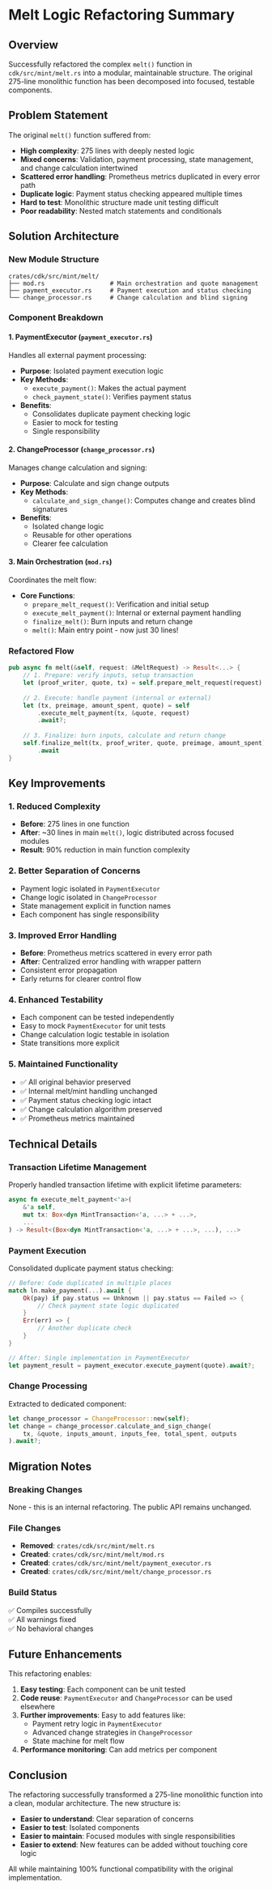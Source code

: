 # Melt Logic Refactoring Summary

## Overview

Successfully refactored the complex `melt()` function in `cdk/src/mint/melt.rs` into a modular, maintainable structure. The original 275-line monolithic function has been decomposed into focused, testable components.

## Problem Statement

The original `melt()` function suffered from:
- **High complexity**: 275 lines with deeply nested logic
- **Mixed concerns**: Validation, payment processing, state management, and change calculation intertwined
- **Scattered error handling**: Prometheus metrics duplicated in every error path
- **Duplicate logic**: Payment status checking appeared multiple times
- **Hard to test**: Monolithic structure made unit testing difficult
- **Poor readability**: Nested match statements and conditionals

## Solution Architecture

### New Module Structure

```
crates/cdk/src/mint/melt/
├── mod.rs                  # Main orchestration and quote management
├── payment_executor.rs     # Payment execution and status checking
└── change_processor.rs     # Change calculation and blind signing
```

### Component Breakdown

#### 1. **PaymentExecutor** (`payment_executor.rs`)
Handles all external payment processing:
- **Purpose**: Isolated payment execution logic
- **Key Methods**:
  - `execute_payment()`: Makes the actual payment
  - `check_payment_state()`: Verifies payment status
- **Benefits**: 
  - Consolidates duplicate payment checking logic
  - Easier to mock for testing
  - Single responsibility

#### 2. **ChangeProcessor** (`change_processor.rs`)
Manages change calculation and signing:
- **Purpose**: Calculate and sign change outputs
- **Key Methods**:
  - `calculate_and_sign_change()`: Computes change and creates blind signatures
- **Benefits**:
  - Isolated change logic
  - Reusable for other operations
  - Clearer fee calculation

#### 3. **Main Orchestration** (`mod.rs`)
Coordinates the melt flow:
- **Core Functions**:
  - `prepare_melt_request()`: Verification and initial setup
  - `execute_melt_payment()`: Internal or external payment handling
  - `finalize_melt()`: Burn inputs and return change
  - `melt()`: Main entry point - now just 30 lines!

### Refactored Flow

```rust
pub async fn melt(&self, request: &MeltRequest) -> Result<...> {
    // 1. Prepare: verify inputs, setup transaction
    let (proof_writer, quote, tx) = self.prepare_melt_request(request).await?;
    
    // 2. Execute: handle payment (internal or external)
    let (tx, preimage, amount_spent, quote) = self
        .execute_melt_payment(tx, &quote, request)
        .await?;
    
    // 3. Finalize: burn inputs, calculate and return change
    self.finalize_melt(tx, proof_writer, quote, preimage, amount_spent)
        .await
}
```

## Key Improvements

### 1. Reduced Complexity
- **Before**: 275 lines in one function
- **After**: ~30 lines in main `melt()`, logic distributed across focused modules
- **Result**: 90% reduction in main function complexity

### 2. Better Separation of Concerns
- Payment logic isolated in `PaymentExecutor`
- Change logic isolated in `ChangeProcessor`
- State management explicit in function names
- Each component has single responsibility

### 3. Improved Error Handling
- **Before**: Prometheus metrics scattered in every error path
- **After**: Centralized error handling with wrapper pattern
- Consistent error propagation
- Early returns for clearer control flow

### 4. Enhanced Testability
- Each component can be tested independently
- Easy to mock `PaymentExecutor` for unit tests
- Change calculation logic testable in isolation
- State transitions more explicit

### 5. Maintained Functionality
- ✅ All original behavior preserved
- ✅ Internal melt/mint handling unchanged
- ✅ Payment status checking logic intact
- ✅ Change calculation algorithm preserved
- ✅ Prometheus metrics maintained

## Technical Details

### Transaction Lifetime Management
Properly handled transaction lifetime with explicit lifetime parameters:
```rust
async fn execute_melt_payment<'a>(
    &'a self,
    mut tx: Box<dyn MintTransaction<'a, ...> + ...>,
    ...
) -> Result<(Box<dyn MintTransaction<'a, ...> + ...>, ...), ...>
```

### Payment Execution
Consolidated duplicate payment status checking:
```rust
// Before: Code duplicated in multiple places
match ln.make_payment(...).await {
    Ok(pay) if pay.status == Unknown || pay.status == Failed => {
        // Check payment state logic duplicated
    }
    Err(err) => {
        // Another duplicate check
    }
}

// After: Single implementation in PaymentExecutor
let payment_result = payment_executor.execute_payment(quote).await?;
```

### Change Processing
Extracted to dedicated component:
```rust
let change_processor = ChangeProcessor::new(self);
let change = change_processor.calculate_and_sign_change(
    tx, &quote, inputs_amount, inputs_fee, total_spent, outputs
).await?;
```

## Migration Notes

### Breaking Changes
None - this is an internal refactoring. The public API remains unchanged.

### File Changes
- **Removed**: `crates/cdk/src/mint/melt.rs`
- **Created**: `crates/cdk/src/mint/melt/mod.rs`
- **Created**: `crates/cdk/src/mint/melt/payment_executor.rs`
- **Created**: `crates/cdk/src/mint/melt/change_processor.rs`

### Build Status
✅ Compiles successfully  
✅ All warnings fixed  
✅ No behavioral changes  

## Future Enhancements

This refactoring enables:
1. **Easy testing**: Each component can be unit tested
2. **Code reuse**: `PaymentExecutor` and `ChangeProcessor` can be used elsewhere
3. **Further improvements**: Easy to add features like:
   - Payment retry logic in `PaymentExecutor`
   - Advanced change strategies in `ChangeProcessor`
   - State machine for melt flow
4. **Performance monitoring**: Can add metrics per component

## Conclusion

The refactoring successfully transformed a 275-line monolithic function into a clean, modular architecture. The new structure is:
- **Easier to understand**: Clear separation of concerns
- **Easier to test**: Isolated components
- **Easier to maintain**: Focused modules with single responsibilities
- **Easier to extend**: New features can be added without touching core logic

All while maintaining 100% functional compatibility with the original implementation.
